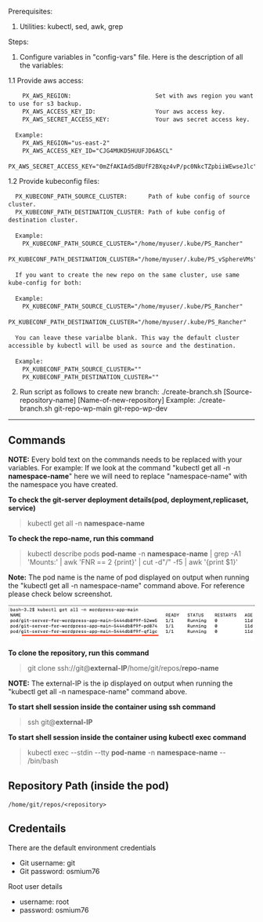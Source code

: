 Prerequisites:
  1) Utilities: kubectl, sed, awk, grep


Steps: 
1)  Configure variables in "config-vars" file. Here is the description of all the variables:

  1.1 Provide aws access:
  
        PX_AWS_REGION:                        Set with aws region you want to use for s3 backup.
        PX_AWS_ACCESS_KEY_ID:                 Your aws access key.
        PX_AWS_SECRET_ACCESS_KEY:             Your aws secret access key.

      Example:
        PX_AWS_REGION="us-east-2"
        PX_AWS_ACCESS_KEY_ID="CJG4MUKD5HUUFJD6ASCL"
        PX_AWS_SECRET_ACCESS_KEY="0mZfAKIAd5dBUfF2BXqz4vP/pc0NkcTZpbiiWEwseJlc"

  1.2 Provide kubeconfig files:
  
      PX_KUBECONF_PATH_SOURCE_CLUSTER:      Path of kube config of source cluster. 
      PX_KUBECONF_PATH_DESTINATION_CLUSTER: Path of kube config of destination cluster.       

      Example:
        PX_KUBECONF_PATH_SOURCE_CLUSTER="/home/myuser/.kube/PS_Rancher"
        PX_KUBECONF_PATH_DESTINATION_CLUSTER="/home/myuser/.kube/PS_vSphereVMs"
      
      If you want to create the new repo on the same cluster, use same kube-config for both:

      Example:
        PX_KUBECONF_PATH_SOURCE_CLUSTER="/home/myuser/.kube/PS_Rancher"
        PX_KUBECONF_PATH_DESTINATION_CLUSTER="/home/myuser/.kube/PS_Rancher"

      You can leave these varialbe blank. This way the default cluster accessible by kubectl will be used as source and the destination.

      Example:
        PX_KUBECONF_PATH_SOURCE_CLUSTER=""
        PX_KUBECONF_PATH_DESTINATION_CLUSTER=""

2) Run script as follows to create new branch:
  ./create-branch.sh [Source-repository-name] [Name-of-new-repository]
  Example:
    ./create-branch.sh git-repo-wp-main git-repo-wp-dev
---

## Commands

**NOTE:** Every bold text on the commands needs to be replaced with your variables. For example: If we look at the command "kubectl get all -n **namespace-name**" here we will need to replace "namespace-name" with the namespace you have created.

**To check the git-server deployment details(pod, deployment,replicaset, service)**


> kubectl get all -n **namespace-name**


**To check the repo-name, run this command**

> kubectl describe pods **pod-name** -n **namespace-name** | grep -A1 'Mounts:' | awk 'FNR == 2 {print}' | cut -d"/" -f5 | awk '{print $1}'

**Note:** The pod name is the name of pod displayed on output when running the "kubectl get all -n namespace-name" command above. For reference please check below screenshot.

![](./pod-details.png?raw=true "Title")


**To clone the repository, run this command**

> git clone ssh://git@**external-IP**/home/git/repos/**repo-name**

**NOTE:** The external-IP is the ip displayed on output when running the "kubectl get all -n namespace-name" command above.

**To start shell session inside the container using ssh command**


> ssh git@**external-IP**

**To start shell session inside the container using kubectl exec command**


> kubectl exec --stdin --tty **pod-name** -n **namespace-name** -- /bin/bash


## Repository Path (inside the pod)

```
/home/git/repos/<repository>
```

## Credentails

There are the default environment credentials

* Git username: git
* Git password: osmium76

Root user details

* username: root
* password: osmium76        
